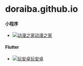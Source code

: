 # doraiba.github.io

#### 小程序

- [![动漫之家](https://www.dmzj.com/favicon.ico)动漫之家](https://github.com/doraiba/taro-manga)

#### Flutter

- [![玩安卓](https://www.wanandroid.com/resources/image/favicon.ico)玩安卓](https://www.wanandroid.com/resources/image/favicon.ico)

